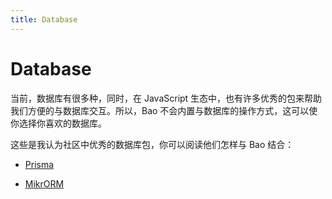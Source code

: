 ```yaml
---
title: Database
---
```


# Database

当前，数据库有很多种，同时，在 JavaScript 生态中，也有许多优秀的包来帮助我们方便的与数据库交互。所以，Bao 不会内置与数据库的操作方式，这可以使你选择你喜欢的数据库。

这些是我认为社区中优秀的数据库包，你可以阅读他们怎样与 Bao 结合：

- [Prisma](/markdown/recipes/prisma.md)

- [MikrORM](/markdown/recipes/mikro-orm.md)
